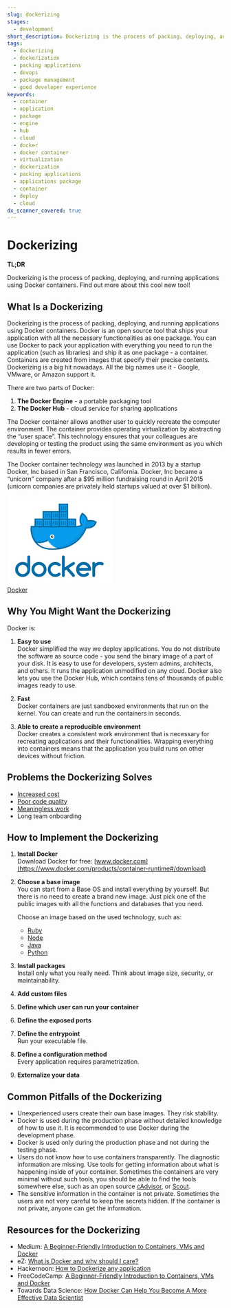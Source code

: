 ```yaml
---
slug: dockerizing
stages:
  - development
short_description: Dockerizing is the process of packing, deploying, and running applications using Docker containers. Docker is an open source tool that ships your application with all the necessary functionalities as one package.
tags:
  - dockerizing
  - dockerization
  - packing applications
  - devops
  - package management
  - good developer experience
keywords:
  - container
  - application
  - package
  - engine
  - hub
  - cloud
  - docker
  - docker container
  - virtualization
  - dockerization
  - packing applications
  - applications package
  - container
  - deploy
  - cloud
dx_scanner_covered: true
---
```


# Dockerizing

**TL;DR**

Dockerizing is the process of packing, deploying, and running applications using Docker containers. Find out more about this cool new tool!

## What Is a Dockerizing

Dockerizing is the process of packing, deploying, and running applications using Docker containers. Docker is an open source tool that ships your application with all the necessary functionalities as one package. You can use Docker to pack your application with everything you need to run the application (such as libraries) and ship it as one package - a container. Containers are created from images that specify their precise contents. Dockerizing is a big hit nowadays. All the big names use it - Google, VMware, or Amazon support it.

There are two parts of Docker:

1. **The Docker Engine** - a portable packaging tool
2. **The Docker Hub** - cloud service for sharing applications

The Docker container allows another user to quickly recreate the computer environment. The container provides operating virtualization by abstracting the “user space”. This technology ensures that your colleagues are developing or testing the product using the same environment as you which results in fewer errors.

The Docker container technology was launched in 2013 by a startup Docker, Inc based in San Francisco, California. Docker, Inc became a “unicorn” company after a $95 million fundraising round in April 2015 (unicorn companies are privately held startups valued at over $1 billion).

![Docker](/files/docker.png)  
[Docker](https://www.docker.com/)

## Why You Might Want the Dockerizing

Docker is:

1. **Easy to use**  
   Docker simplified the way we deploy applications. You do not distribute the software as source code - you send the binary image of a part of your disk. It is easy to use for developers, system admins, architects, and others. It runs the application unmodified on any cloud. Docker also lets you use the Docker Hub, which contains tens of thousands of public images ready to use.
2. **Fast**  
   Docker containers are just sandboxed environments that run on the kernel. You can create and run the containers in seconds.

3. **Able to create a reproducible environment**  
   Docker creates a consistent work environment that is necessary for recreating applications and their functionalities. Wrapping everything into containers means that the application you build runs on other devices without friction.

## Problems the Dockerizing Solves

- [Increased cost](/problems/increased-cost)
- [Poor code quality](/problems/poor-code-quality)
- [Meaningless work](/problems/meaningless-work)
- Long team onboarding

## How to Implement the Dockerizing

1. **Install Docker**  
   Download Docker for free: [www.docker.com](https://www.docker.com/products/container-runtime#/download)
2. **Choose a base image**  
   You can start from a Base OS and install everything by yourself. But there is no need to create a brand new image. Just pick one of the public images with all the functions and databases that you need.

   Choose an image based on the used technology, such as:

   - [Ruby](https://hub.Docker.com/_/ruby/)
   - [Node](https://hub.Docker.com/_/node/)
   - [Java](https://hub.Docker.com/_/java/)
   - [Python](https://hub.Docker.com/_/python/)

3. **Install packages**  
   Install only what you really need. Think about image size, security, or maintainability.
4. **Add custom files**
5. **Define which user can run your container**
6. **Define the exposed ports**
7. **Define the entrypoint**  
   Run your executable file.
8. **Define a configuration method**  
   Every application requires parametrization.
9. **Externalize your data**

## Common Pitfalls of the Dockerizing

- Unexperienced users create their own base images. They risk stability.
- Docker is used during the production phase without detailed knowledge of how to use it. It is recommended to use Docker during the development phase.
- Docker is used only during the production phase and not during the testing phase.
- Users do not know how to use containers transparently. The diagnostic information are missing. Use tools for getting information about what is happening inside of your container. Sometimes the containers are very minimal without such tools, you should be able to find the tools somewhere else, such as an open source [cAdvisor](https://github.com/google/cadvisor), or [Scout](https://scoutapm.com/).
- The sensitive information in the container is not private. Sometimes the users are not very careful to keep the secrets hidden. If the container is not private, anyone can get the information.

## Resources for the Dockerizing

- Medium: [A Beginner-Friendly Introduction to Containers, VMs and Docker](https://medium.com/free-code-camp/a-beginner-friendly-introduction-to-containers-vms-and-Docker-79a9e3e119b)
- eZ: [What is Docker and why should I care?](https://ez.no/Blog/What-is-Docker-and-why-should-I-care)
- Hackernoon: [How to Dockerize any application](https://hackernoon.com/how-to-Dockerize-any-application-b60ad00e76da)
- FreeCodeCamp: [A Beginner-Friendly Introduction to Containers, VMs and Docker](https://www.freecodecamp.org/news/a-beginner-friendly-introduction-to-containers-vms-and-Docker-79a9e3e119b/)
- Towards Data Science: [How Docker Can Help You Become A More Effective Data Scientist](https://towardsdatascience.com/how-Docker-can-help-you-become-a-more-effective-data-scientist-7fc048ef91d5)

